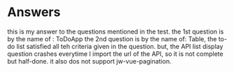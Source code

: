 # Answers
this is my answer to the questions mentioned in the test.
the 1st question is by the name of : ToDoApp
the 2nd question is by the name of: Table, 
the to-do list satisfied all teh criteria given in the question.
but, the API list display question crashes everytime I import the url of the API, so it is not complete but half-done.
it also dos not support jw-vue-pagination.
